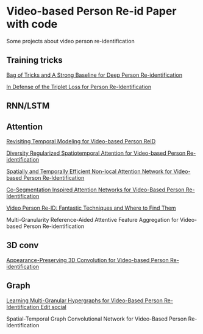 # Video-based Person Re-id Paper with code
Some projects about video person re-identification

## Training tricks
[Bag of Tricks and A Strong Baseline for Deep Person Re-identification](https://github.com/michuanhaohao/reid-strong-baseline)

[In Defense of the Triplet Loss for Person Re-Identification](https://github.com/kilsenp/triplet-reid-pytorch)

## RNN/LSTM


## Attention
[Revisiting Temporal Modeling for Video-based Person ReID](https://github.com/jiyanggao/Video-Person-ReID)

[Diversity Regularized Spatiotemporal Attention for Video-based Person Re-identification ](https://github.com/zh-song/Diversity-Regularized-Spatiotemporal-Attention)

[Spatially and Temporally Efficient Non-local Attention Network for Video-based Person Re-Identification](https://github.com/jackie840129/STE-NVAN)

[Co-Segmentation Inspired Attention Networks for Video-Based Person Re-Identification](https://github.com/InnovArul/vidreid_cosegmentation)

[Video Person Re-ID: Fantastic Techniques and Where to Find Them](https://github.com/ppriyank/Video-Person-Re-ID-Fantastic-Techniques-and-Where-to-Find-Them)

Multi-Granularity Reference-Aided Attentive Feature Aggregation for Video-based Person Re-identification

## 3D conv
[Appearance-Preserving 3D Convolution for Video-based Person Re-identification](https://github.com/guxinqian/AP3D)

## Graph
[Learning Multi-Granular Hypergraphs for Video-Based Person Re-Identification Edit social](https://github.com/daodaofr/hypergraph_reid)

Spatial-Temporal Graph Convolutional Network for Video-Based Person Re-Identification















